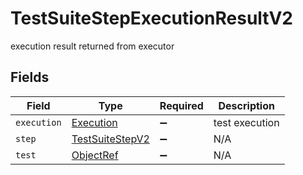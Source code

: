 # TestSuiteStepExecutionResultV2

execution result returned from executor


## Fields

| Field                                                     | Type                                                      | Required                                                  | Description                                               |
| --------------------------------------------------------- | --------------------------------------------------------- | --------------------------------------------------------- | --------------------------------------------------------- |
| `execution`                                               | [Execution](../../models/shared/execution.md)             | :heavy_minus_sign:                                        | test execution                                            |
| `step`                                                    | [TestSuiteStepV2](../../models/shared/testsuitestepv2.md) | :heavy_minus_sign:                                        | N/A                                                       |
| `test`                                                    | [ObjectRef](../../models/shared/objectref.md)             | :heavy_minus_sign:                                        | N/A                                                       |
